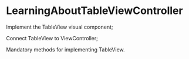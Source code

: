 # LearningAboutTableViewController

<p>Implement the TableView visual component;
<p>Connect TableView to ViewController;
<p>Mandatory methods for implementing TableView.
